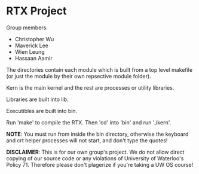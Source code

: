 RTX Project
===========

Group members:

*   Christopher Wu
*   Maverick Lee
*   Wien Leung
*   Hassaan Aamir

The directories contain each module which is built from a top level makefile 
(or just the module by their own repsective module folder).

Kern is the main kernel and the rest are processes or utility libraries.

Libraries are built into lib.

Executibles are built into bin.

Run 'make' to compile the RTX. Then 'cd' into 'bin' and run './kern'.

__NOTE__: You must run from inside the bin directory, otherwise the keyboard and 
crt helper processes will not start, and don't type the quotes!

__DISCLAIMER__: This is for our own group's project. We do not allow direct copying 
of our source code or any violations of University of Waterloo's Policy 71. 
Therefore please don't plagerize if you're taking a UW OS course!
